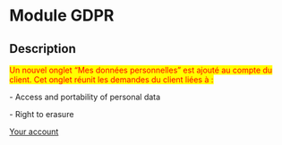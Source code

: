 # Module GDPR

## Description

<mark style="color:red;">Un nouvel onglet “Mes données personnelles” est ajouté au compte du client. Cet onglet réunit les demandes du client liées à :</mark>&#x20;

&#x20;\- Access and portability of personal data&#x20;

\-  Right to erasure



[Your account](module-gdpr/your-account.md)
